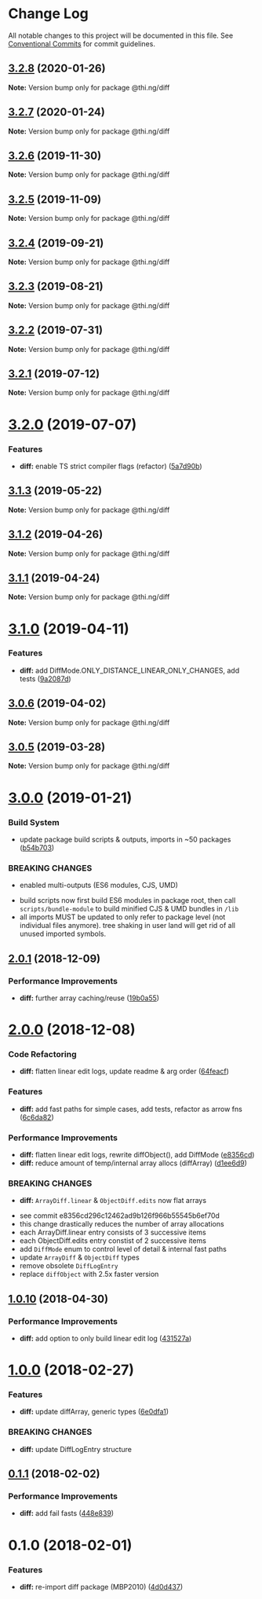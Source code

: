# Change Log

All notable changes to this project will be documented in this file.
See [Conventional Commits](https://conventionalcommits.org) for commit guidelines.

## [3.2.8](https://github.com/thi-ng/umbrella/compare/@thi.ng/diff@3.2.7...@thi.ng/diff@3.2.8) (2020-01-26)

**Note:** Version bump only for package @thi.ng/diff





## [3.2.7](https://github.com/thi-ng/umbrella/compare/@thi.ng/diff@3.2.6...@thi.ng/diff@3.2.7) (2020-01-24)

**Note:** Version bump only for package @thi.ng/diff





## [3.2.6](https://github.com/thi-ng/umbrella/compare/@thi.ng/diff@3.2.5...@thi.ng/diff@3.2.6) (2019-11-30)

**Note:** Version bump only for package @thi.ng/diff





## [3.2.5](https://github.com/thi-ng/umbrella/compare/@thi.ng/diff@3.2.4...@thi.ng/diff@3.2.5) (2019-11-09)

**Note:** Version bump only for package @thi.ng/diff





## [3.2.4](https://github.com/thi-ng/umbrella/compare/@thi.ng/diff@3.2.3...@thi.ng/diff@3.2.4) (2019-09-21)

**Note:** Version bump only for package @thi.ng/diff





## [3.2.3](https://github.com/thi-ng/umbrella/compare/@thi.ng/diff@3.2.2...@thi.ng/diff@3.2.3) (2019-08-21)

**Note:** Version bump only for package @thi.ng/diff





## [3.2.2](https://github.com/thi-ng/umbrella/compare/@thi.ng/diff@3.2.1...@thi.ng/diff@3.2.2) (2019-07-31)

**Note:** Version bump only for package @thi.ng/diff





## [3.2.1](https://github.com/thi-ng/umbrella/compare/@thi.ng/diff@3.2.0...@thi.ng/diff@3.2.1) (2019-07-12)

**Note:** Version bump only for package @thi.ng/diff





# [3.2.0](https://github.com/thi-ng/umbrella/compare/@thi.ng/diff@3.1.3...@thi.ng/diff@3.2.0) (2019-07-07)


### Features

* **diff:** enable TS strict compiler flags (refactor) ([5a7d90b](https://github.com/thi-ng/umbrella/commit/5a7d90b))





## [3.1.3](https://github.com/thi-ng/umbrella/compare/@thi.ng/diff@3.1.2...@thi.ng/diff@3.1.3) (2019-05-22)

**Note:** Version bump only for package @thi.ng/diff





## [3.1.2](https://github.com/thi-ng/umbrella/compare/@thi.ng/diff@3.1.1...@thi.ng/diff@3.1.2) (2019-04-26)

**Note:** Version bump only for package @thi.ng/diff





## [3.1.1](https://github.com/thi-ng/umbrella/compare/@thi.ng/diff@3.1.0...@thi.ng/diff@3.1.1) (2019-04-24)

**Note:** Version bump only for package @thi.ng/diff





# [3.1.0](https://github.com/thi-ng/umbrella/compare/@thi.ng/diff@3.0.6...@thi.ng/diff@3.1.0) (2019-04-11)


### Features

* **diff:** add DiffMode.ONLY_DISTANCE_LINEAR_ONLY_CHANGES, add tests ([9a2087d](https://github.com/thi-ng/umbrella/commit/9a2087d))





## [3.0.6](https://github.com/thi-ng/umbrella/compare/@thi.ng/diff@3.0.5...@thi.ng/diff@3.0.6) (2019-04-02)

**Note:** Version bump only for package @thi.ng/diff





## [3.0.5](https://github.com/thi-ng/umbrella/compare/@thi.ng/diff@3.0.4...@thi.ng/diff@3.0.5) (2019-03-28)

**Note:** Version bump only for package @thi.ng/diff







# [3.0.0](https://github.com/thi-ng/umbrella/compare/@thi.ng/diff@2.0.2...@thi.ng/diff@3.0.0) (2019-01-21)


### Build System

* update package build scripts & outputs, imports in ~50 packages ([b54b703](https://github.com/thi-ng/umbrella/commit/b54b703))


### BREAKING CHANGES

* enabled multi-outputs (ES6 modules, CJS, UMD)

- build scripts now first build ES6 modules in package root, then call
  `scripts/bundle-module` to build minified CJS & UMD bundles in `/lib`
- all imports MUST be updated to only refer to package level
  (not individual files anymore). tree shaking in user land will get rid of
  all unused imported symbols.


## [2.0.1](https://github.com/thi-ng/umbrella/compare/@thi.ng/diff@2.0.0...@thi.ng/diff@2.0.1) (2018-12-09)


### Performance Improvements

* **diff:** further array caching/reuse ([19b0a55](https://github.com/thi-ng/umbrella/commit/19b0a55))


# [2.0.0](https://github.com/thi-ng/umbrella/compare/@thi.ng/diff@1.1.4...@thi.ng/diff@2.0.0) (2018-12-08)


### Code Refactoring

* **diff:** flatten linear edit logs, update readme & arg order ([64feacf](https://github.com/thi-ng/umbrella/commit/64feacf))


### Features

* **diff:** add fast paths for simple cases, add tests, refactor as arrow fns ([6c6da82](https://github.com/thi-ng/umbrella/commit/6c6da82))


### Performance Improvements

* **diff:** flatten linear edit logs, rewrite diffObject(), add DiffMode ([e8356cd](https://github.com/thi-ng/umbrella/commit/e8356cd))
* **diff:** reduce amount of temp/internal array allocs (diffArray) ([d1ee6d9](https://github.com/thi-ng/umbrella/commit/d1ee6d9))


### BREAKING CHANGES

* **diff:** `ArrayDiff.linear` & `ObjectDiff.edits` now flat arrays

- see commit e8356cd296c12462ad9b126f966b55545b6ef70d
- this change drastically reduces the number of array allocations
- each ArrayDiff.linear entry consists of 3 successive items
- each ObjectDiff.edits entry constist of 2 successive items
- add `DiffMode` enum to control level of detail & internal fast paths
- update `ArrayDiff` & `ObjectDiff` types
- remove obsolete `DiffLogEntry`
- replace `diffObject` with 2.5x faster version

<a name="1.0.10"></a>
## [1.0.10](https://github.com/thi-ng/umbrella/compare/@thi.ng/diff@1.0.9...@thi.ng/diff@1.0.10) (2018-04-30)


### Performance Improvements

* **diff:** add option to only build linear edit log ([431527a](https://github.com/thi-ng/umbrella/commit/431527a))


<a name="1.0.0"></a>
# [1.0.0](https://github.com/thi-ng/umbrella/compare/@thi.ng/diff@0.1.3...@thi.ng/diff@1.0.0) (2018-02-27)


### Features

* **diff:** update diffArray, generic types ([6e0dfa1](https://github.com/thi-ng/umbrella/commit/6e0dfa1))


### BREAKING CHANGES

* **diff:** update DiffLogEntry structure


<a name="0.1.1"></a>
## [0.1.1](https://github.com/thi-ng/umbrella/compare/@thi.ng/diff@0.1.0...@thi.ng/diff@0.1.1) (2018-02-02)


### Performance Improvements

* **diff:** add fail fasts ([448e839](https://github.com/thi-ng/umbrella/commit/448e839))


<a name="0.1.0"></a>
# 0.1.0 (2018-02-01)


### Features

* **diff:** re-import diff package (MBP2010) ([4d0d437](https://github.com/thi-ng/umbrella/commit/4d0d437))
